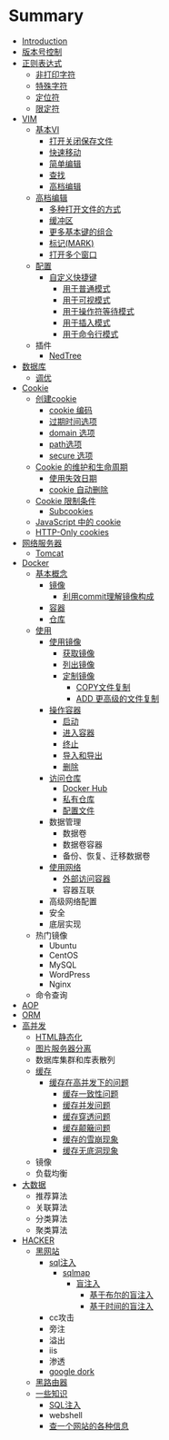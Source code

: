 # Summary

* [Introduction](README.md)
* [版本号控制](ban-ben-hao-kong-zhi.md)
* [正则表达式](zheng-ze-biao-da-shi.md)
  * [非打印字符](zheng-ze-biao-da-shi/fei-da-yin-zi-fu.md)
  * [特殊字符](zheng-ze-biao-da-shi/te-shu-zi-fu.md)
  * [定位符](zheng-ze-biao-da-shi/ding-wei-fu.md)
  * [限定符](zheng-ze-biao-da-shi/xian-ding-fu.md)
* [VIM](vim.md)
  * [基本VI](ji-ben-vi.md)
    * [打开关闭保存文件](ji-ben-vi/da-kai-guan-bi-bao-cun-wen-jian.md)
    * [快速移动](ji-ben-vi/kuai-su-yi-dong.md)
    * [简单编辑](ji-ben-vi/jian-dan-bian-ji.md)
    * [查找](ji-ben-vi/cha-zhao.md)
    * [高档编辑](ji-ben-vi/gao-dang-bian-ji.md)
  * [高档编辑](gao-dang-bian-ji.md)
    * [多种打开文件的方式](gao-dang-bian-ji/duo-zhong-da-kai-wen-jian-de-fang-shi.md)
    * [缓冲区](gao-dang-bian-ji/huan-chong-qu.md)
    * [更多基本键的组合](gao-dang-bian-ji/geng-duo-ji-ben-jian-de-zu-he.md)
    * [标记\(MARK\)](gao-dang-bian-ji/biao-8bb028-mark.md)
    * [打开多个窗口](gao-dang-bian-ji/fen-ping.md)
  * [配置](pei-zhi.md)
    * [自定义快捷键](pei-zhi/zi-ding-yi-kuai-jie-jian.md)
      * [用于普通模式](pei-zhi/zi-ding-yi-kuai-jie-jian/yong-yu-pu-tong-mo-shi.md)
      * [用于可视模式](pei-zhi/zi-ding-yi-kuai-jie-jian/yong-yu-ke-shi-mo-shi.md)
      * [用于操作符等待模式](pei-zhi/zi-ding-yi-kuai-jie-jian/yong-yu-cao-zuo-fu-deng-dai-mo-shi.md)
      * [用于插入模式](pei-zhi/zi-ding-yi-kuai-jie-jian/yong-yu-cha-ru-mo-shi.md)
      * [用于命令行模式](pei-zhi/zi-ding-yi-kuai-jie-jian/yong-yu-ming-ling-xing-mo-shi.md)
  * 插件
    * [NedTree](nedtree.md)
* [数据库](shu-ju-ku.md)
  * [调优](shu-ju-ku/diao-you.md)
* [Cookie](cookie.md)
  * [创建cookie](cookie/chuang-jian-cookie.md)
    * [cookie 编码](cookie/cookie-bian-ma.md)
    * [过期时间选项](cookie/guo-qi-shi-jian-xuan-xiang.md)
    * [domain 选项](cookie/domain-xuan-xiang.md)
    * [path选项](cookie/pathxuan-xiang.md)
    * [secure 选项](cookie/secure-xuan-xiang.md)
  * [Cookie 的维护和生命周期](cookie/cookie-de-wei-hu-he-sheng-ming-zhou-qi.md)
    * [使用失效日期](cookie/cookie-de-wei-hu-he-sheng-ming-zhou-qi/shi-yong-shi-xiao-ri-qi.md)
    * [cookie 自动删除](cookie/cookie-de-wei-hu-he-sheng-ming-zhou-qi/cookie-zi-dong-shan-chu.md)
  * [Cookie 限制条件](cookie/cookie-xian-zhi-tiao-jian.md)
    * [Subcookies](cookie/cookie-xian-zhi-tiao-jian/subcookies.md)
  * [JavaScript 中的 cookie](cookie/javascript-zhong-de-cookie.md)
  * [HTTP-Only cookies](cookie/http-only-cookies.md)
* [网络服务器](wang-luo-fu-wu-qi.md)
  * [Tomcat](wang-luo-fu-wu-qi/tomcat.md)
* [Docker](docker.md)
  * [基本概念](docker/ji-ben-gai-nian.md)
    * [镜像](docker/ji-ben-gai-nian/jing-xiang.md)
      * [利用commit理解镜像构成](docker/ji-ben-gai-nian/jing-xiang/li-yong-commit-li-jie-jing-xiang-gou-cheng.md)
    * [容器](docker/ji-ben-gai-nian/rong-qi.md)
    * [仓库](docker/ji-ben-gai-nian/cang-ku.md)
  * [使用](docker/shi-yong.md)
    * [使用镜像](docker/shi-yong/shi-yong-jing-xiang.md)
      * [获取镜像](docker/shi-yong/shi-yong-jing-xiang/huo-qu-jing-xiang.md)
      * [列出镜像](docker/shi-yong/shi-yong-jing-xiang/lie-chu-jing-xiang.md)
      * [定制镜像](docker/shi-yong/shi-yong-jing-xiang/ding-zhi-jing-xiang.md)
        * [COPY文件复制](docker/shi-yong/shi-yong-jing-xiang/ding-zhi-jing-xiang/copyfu-zhi-wen-jian.md)
        * [ADD 更高级的文件复制](docker/shi-yong/shi-yong-jing-xiang/ding-zhi-jing-xiang/add-geng-gao-ji-de-wen-jian-fu-zhi.md)
    * [操作容器](docker/shi-yong/cao-zuo-rong-qi.md)
      * [启动](docker/shi-yong/cao-zuo-rong-qi/qi-dong.md)
      * [进入容器](docker/shi-yong/cao-zuo-rong-qi/jin-ru-rong-qi.md)
      * [终止](docker/shi-yong/cao-zuo-rong-qi/zhong-zhi.md)
      * [导入和导出](docker/shi-yong/cao-zuo-rong-qi/dao-ru-he-dao-chu.md)
      * [删除](docker/shi-yong/cao-zuo-rong-qi/shan-chu.md)
    * [访问仓库](docker/shi-yong/fang-wen-cang-ku.md)
      * [Docker Hub](docker/shi-yong/fang-wen-cang-ku/docker-hub.md)
      * [私有仓库](docker/shi-yong/fang-wen-cang-ku/si-you-cang-ku.md)
      * [配置文件](docker/shi-yong/fang-wen-cang-ku/pei-zhi-wen-jian.md)
    * 数据管理
      * 数据卷
      * 数据卷容器
      * 备份、恢复、迁移数据卷
    * [使用网络](docker/shi-yong/shi-yong-wang-luo.md)
      * [外部访问容器](docker/shi-yong/shi-yong-wang-luo/wai-bu-fang-wen-rong-qi.md)
      * 容器互联
    * 高级网络配置
    * 安全
    * 底层实现
  * 热门镜像
    * Ubuntu
    * CentOS
    * MySQL
    * WordPress
    * Nginx
  * 命令查询
* [AOP](aop.md)
* [ORM](orm.md)
* [高并发](gao-bing-fa.md)
  * [HTML静态化](gao-bing-fa/htmljing-tai-hua.md)
  * [图片服务器分离](gao-bing-fa/tu-pian-fu-wu-qi-fen-li.md)
  * 数据库集群和库表散列
  * [缓存](gao-bing-fa/huan-cun.md)
    * [缓存在高并发下的问题](gao-bing-fa/huan-cun/huan-cun-zai-gao-bing-fa-xia-de-wen-ti.md)
      * [缓存一致性问题](gao-bing-fa/huan-cun/huan-cun-yi-zhi-xing-wen-ti.md)
      * [缓存并发问题](gao-bing-fa/huan-cun/huan-cun-bing-fa-wen-ti.md)
      * [缓存穿透问题](gao-bing-fa/huan-cun/huan-cun-chuan-tou-wen-ti.md)
      * [缓存颠簸问题](gao-bing-fa/huan-cun/huan-cun-dian-bo-wen-ti.md)
      * [缓存的雪崩现象](gao-bing-fa/huan-cun/huan-cun-de-xue-beng-xian-xiang.md)
      * [缓存无底洞现象](gao-bing-fa/huan-cun/huan-cun-wu-di-dong-xian-xiang.md)
  * 镜像
  * 负载均衡
* [大数据](da-shu-ju.md)
  * 推荐算法
  * 关联算法
  * 分类算法
  * 聚类算法
* [HACKER](hacker.md)
  * [黑网站](hacker/hei-wang-zhan.md)
    * [sql注入](hacker/hei-wang-zhan/sqlzhu-ru.md)
      * [sqlmap](hacker/hei-wang-zhan/sqlzhu-ru/sqlmap.md)
        * [盲注入](hacker/hei-wang-zhan/sqlzhu-ru/sqlmap/mang-zhu-ru.md)
          * [基于布尔的盲注入](hacker/hei-wang-zhan/sqlzhu-ru/sqlmap/ji-yu-bu-er-de-mang-zhu-ru.md)
          * [基于时间的盲注入](hacker/hei-wang-zhan/sqlzhu-ru/sqlmap/ji-yu-shi-jian-de-mang-zhu-ru.md)
    * cc攻击
    * 旁注
    * 溢出
    * iis
    * 渗透
    * [google dork](hacker/hei-wang-zhan/google-dork.md)
  * [黑路由器](hacker/hei-lu-you-qi.md)
  * [一些知识](hacker/yi-xie-zhi-shi.md)
    * [SQL注入](hacker/yi-xie-zhi-shi/sqlzhu-ru.md)
    * webshell
    * [查一个网站的各种信息](hacker/yi-xie-zhi-shi/cha-yi-ge-wang-zhan-de-ge-zhong-xin-xi.md)

